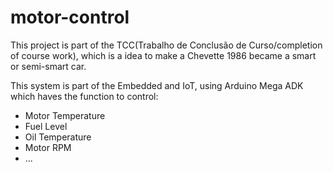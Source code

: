 # motor-control
This project is part of the TCC(Trabalho de Conclusão de Curso/completion of course work), which is a idea to make a Chevette 1986 became a smart or semi-smart car.

This system is part of the Embedded and IoT, using Arduino Mega ADK  which haves the function to control:
- Motor Temperature
- Fuel Level
- Oil Temperature
- Motor RPM
- ...
